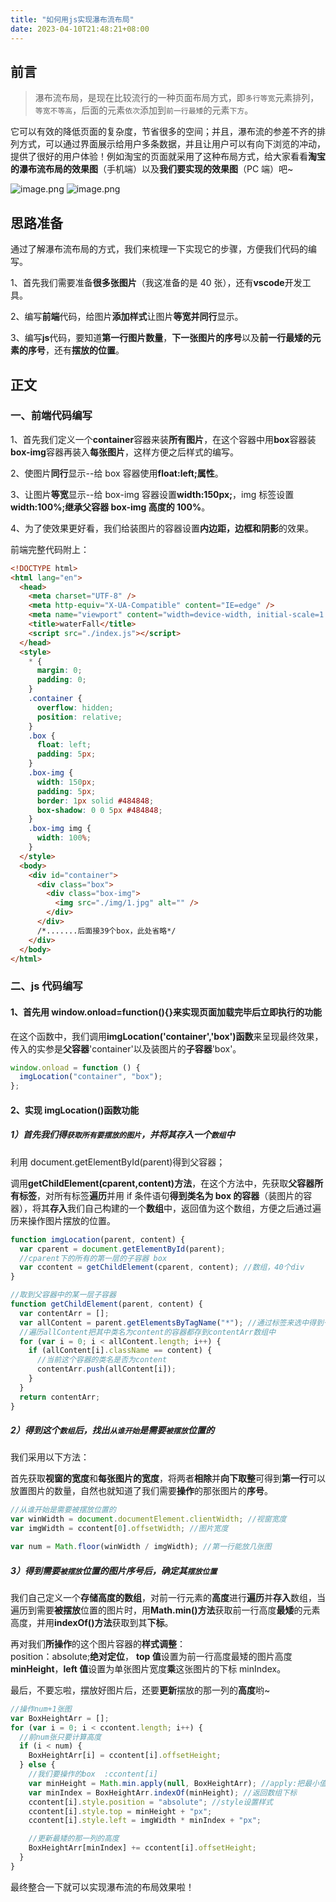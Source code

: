```yaml
---
title: "如何用js实现瀑布流布局"
date: 2023-04-10T21:48:21+08:00
---
```


## 前言

> 瀑布流布局，是现在比较流行的一种页面布局方式，即`多行等宽`元素排列，`等宽不等高`，后面的元素`依次`添加到`前一行最矮`的元素`下方`。

它可以有效的降低页面的复杂度，节省很多的空间；并且，瀑布流的参差不齐的排列方式，可以通过界面展示给用户多条数据，并且让用户可以有向下浏览的冲动，提供了很好的用户体验！例如淘宝的页面就采用了这种布局方式，给大家看看**淘宝的瀑布流布局的效果图**（手机端）以及**我们要实现的效果图**（PC 端）吧~

![image.png](https://p6-juejin.byteimg.com/tos-cn-i-k3u1fbpfcp/f5aff1ee0cdd4876881a939a25e07635~tplv-k3u1fbpfcp-zoom-in-crop-mark:1512:0:0:0.awebp?) ![image.png](https://p6-juejin.byteimg.com/tos-cn-i-k3u1fbpfcp/b33da168d1f946099079c11dc8afd395~tplv-k3u1fbpfcp-zoom-in-crop-mark:1512:0:0:0.awebp?)

## 思路准备

通过了解瀑布流布局的方式，我们来梳理一下实现它的步骤，方便我们代码的编写。

1、首先我们需要准备**很多张图片**（我这准备的是 40 张），还有**vscode**开发工具。

2、编写**前端**代码，给图片**添加样式**让图片**等宽并同行**显示。

3、编写**js**代码，要知道**第一行图片数量**，**下一张图片的序号**以及**前一行最矮的元素的序号**，还有**摆放的位置**。

## 正文

### 一、前端代码编写

1、首先我们定义一个**container**容器来装**所有图片**，在这个容器中用**box**容器装**box-img**容器再装入**每张图片**，这样方便之后样式的编写。

2、使图片**同行**显示--给 box 容器使用**float:left;属性**。

3、让图片**等宽**显示--给 box-img 容器设置**width:150px;**，img 标签设置**width:100%;继承父容器 box-img 高度的 100%**。

4、为了使效果更好看，我们给装图片的容器设置**内边距，边框和阴影**的效果。

前端完整代码附上：

```html
<!DOCTYPE html>
<html lang="en">
  <head>
    <meta charset="UTF-8" />
    <meta http-equiv="X-UA-Compatible" content="IE=edge" />
    <meta name="viewport" content="width=device-width, initial-scale=1.0" />
    <title>waterFall</title>
    <script src="./index.js"></script>
  </head>
  <style>
    * {
      margin: 0;
      padding: 0;
    }
    .container {
      overflow: hidden;
      position: relative;
    }
    .box {
      float: left;
      padding: 5px;
    }
    .box-img {
      width: 150px;
      padding: 5px;
      border: 1px solid #484848;
      box-shadow: 0 0 5px #484848;
    }
    .box-img img {
      width: 100%;
    }
  </style>
  <body>
    <div id="container">
      <div class="box">
        <div class="box-img">
          <img src="./img/1.jpg" alt="" />
        </div>
      </div>
      /*.......后面接39个box，此处省略*/
    </div>
  </body>
</html>
```

### 二、js 代码编写

#### 1、首先用 window.onload=function(){}来实现页面加载完毕后立即执行的功能

在这个函数中，我们调用**imgLocation('container','box')函数**来呈现最终效果，传入的实参是**父容器**'container'以及装图片的**子容器**'box'。

```js
window.onload = function () {
  imgLocation("container", "box");
};
```

#### 2、实现 imgLocation()函数功能

##### 1）首先我们得`获取所有要摆放的图片`，并将其存入一个`数组`中

利用 document.getElementById(parent)得到父容器；

调用**getChildElement(cparent,content)方法**，在这个方法中，先获取**父容器所有标签**，对所有标签**遍历**并用 if 条件语句**得到类名为 box 的容器**（装图片的容器），将其**存入**我们自己构建的一个**数组**中，返回值为这个数组，方便之后通过遍历来操作图片摆放的位置。

```js
function imgLocation(parent, content) {
  var cparent = document.getElementById(parent);
  //cparent下的所有的第一层的子容器 box
  var ccontent = getChildElement(cparent, content); //数组，40个div
}

//取到父容器中的某一层子容器
function getChildElement(parent, content) {
  var contentArr = [];
  var allContent = parent.getElementsByTagName("*"); //通过标签来选中得到一个数组
  //遍历allContent把其中类名为content的容器都存到contentArr数组中
  for (var i = 0; i < allContent.length; i++) {
    if (allContent[i].className == content) {
      //当前这个容器的类名是否为content
      contentArr.push(allContent[i]);
    }
  }
  return contentArr;
}
```

##### 2）得到这个`数组`后，找出`从谁开始`是需要`被摆放`位置的

我们采用以下方法：

首先获取**视窗的宽度**和**每张图片的宽度**，将两者**相除**并**向下取整**可得到**第一行**可以放置图片的数量，自然也就知道了我们需要**操作**的那张图片的**序号**。

```js
//从谁开始是需要被摆放位置的
var winWidth = document.documentElement.clientWidth; //视窗宽度
var imgWidth = ccontent[0].offsetWidth; //图片宽度

var num = Math.floor(winWidth / imgWidth); //第一行能放几张图
```

##### 3）得到需要`被摆放`位置的图片序号后，确定其`摆放位置`

我们自己定义一个**存储高度的数组**，对前一行元素的**高度**进行**遍历**并**存入**数组，当遍历到需要**被摆放**位置的图片时，用**Math.min()方法**获取前一行高度**最矮**的元素高度，并用**indexOf()方法**获取到其**下标**。

再对我们**所操作**的这个图片容器的**样式调整**：  
position：absolute;**绝对定位**， **top 值**设置为前一行高度最矮的图片高度**minHeight**，**left 值**设置为单张图片宽度**乘**这张图片的下标 minIndex。

最后，不要忘啦，摆放好图片后，还要**更新**摆放的那一列的**高度**哟~

```js
//操作num+1张图
var BoxHeightArr = [];
for (var i = 0; i < ccontent.length; i++) {
  //前num张只要计算高度
  if (i < num) {
    BoxHeightArr[i] = ccontent[i].offsetHeight;
  } else {
    //我们要操作的box  :ccontent[i]
    var minHeight = Math.min.apply(null, BoxHeightArr); //apply:把最小值这个方法借给它用
    var minIndex = BoxHeightArr.indexOf(minHeight); //返回数组下标
    ccontent[i].style.position = "absolute"; //style设置样式
    ccontent[i].style.top = minHeight + "px";
    ccontent[i].style.left = imgWidth * minIndex + "px";

    //更新最矮的那一列的高度
    BoxHeightArr[minIndex] += ccontent[i].offsetHeight;
  }
}
```

最终整合一下就可以实现瀑布流的布局效果啦！
